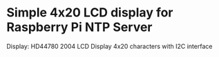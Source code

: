 # Simple 4x20 LCD display for Raspberry Pi NTP Server

Display: HD44780 2004 LCD Display 4x20 characters with I2C interface

